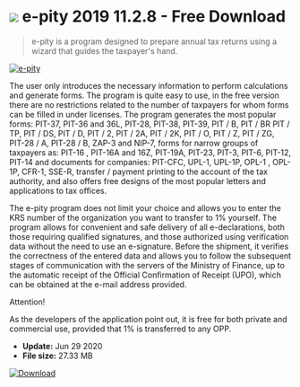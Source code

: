 # ![](https://cdn.softexe.net/static/icon/5/e-pity-8494.png) e-pity 2019 11.2.8 - Free Download

> e-pity is a program designed to prepare annual tax returns using a wizard that guides the taxpayer's hand.

[![e-pity](https://gallery.dpcdn.pl/imgc/Tools/730/g_-_420x350_1.5_-_xdebfcdb4-b5be-4628-b425-06ce555d3fa3.png)](https://softexe.net/win/business/home-accounting/e-pity:hdad.html)

The user only introduces the necessary information to perform calculations and generate forms. The program is quite easy to use, in the free version there are no restrictions related to the number of taxpayers for whom forms can be filled in under licenses. The program generates the most popular forms: PIT-37, PIT-36 and 36L, PIT-28, PIT-38, PIT-39, PIT / B, PIT / BR PIT / TP, PIT / DS, PIT / D, PIT / 2, PIT / 2A, PIT / 2K, PIT / O, PIT / Z, PIT / ZG, PIT-28 / A, PIT-28 / B, ZAP-3 and NIP-7, forms for narrow groups of taxpayers as: PIT-16 , PIT-16A and 16Z, PIT-19A, PIT-23, PIT-3, PIT-6, PIT-12, PIT-14 and documents for companies: PIT-CFC, UPL-1, UPL-1P, OPL-1 , OPL-1P, CFR-1, SSE-R, transfer / payment printing to the account of the tax authority, and also offers free designs of the most popular letters and applications to tax offices.
 
 The e-pity program does not limit your choice and allows you to enter the KRS number of the organization you want to transfer to 1% yourself. The program allows for convenient and safe delivery of all e-declarations, both those requiring qualified signatures, and those authorized using verification data without the need to use an e-signature. Before the shipment, it verifies the correctness of the entered data and allows you to follow the subsequent stages of communication with the servers of the Ministry of Finance, up to the automatic receipt of the Official Confirmation of Receipt (UPO), which can be obtained at the e-mail address provided.
 
 Attention!
 
 
 As the developers of the application point out, it is free for both private and commercial use, provided that 1% is transferred to any OPP.


- **Update:** Jun 29 2020
- **File size:** 27.33 MB

[![Download](https://cdn.softexe.net/static/img/download.png)](https://softexe.net/win/business/home-accounting/e-pity:hdad.html)

